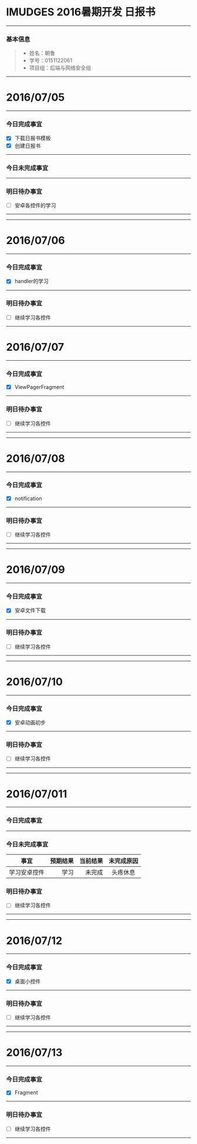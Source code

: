 
# IMUDGES 2016暑期开发 日报书

-------


### 基本信息
> * 姓名：朝鲁
> * 学号：0151122061
> * 项目组：后端与网络安全组

-------


# 2016/07/05

-------

### 今日完成事宜
- [x]  下载日报书模板
- [x]  创建日报书

-----
### 今日未完成事宜



------
### 明日待办事宜
- [ ] 安卓各控件的学习

-------



-------


# 2016/07/06

-------

### 今日完成事宜
- [x]  handler的学习



------
### 明日待办事宜
- [ ] 继续学习各控件

-------

# 2016/07/07

-------

### 今日完成事宜
- [x]  ViewPagerFragment



------
### 明日待办事宜
- [ ] 继续学习各控件

-------


-------

# 2016/07/08

-------

### 今日完成事宜
- [x]  notification



------
### 明日待办事宜
- [ ] 继续学习各控件

-------


-------

# 2016/07/09

-------

### 今日完成事宜
- [x]  安卓文件下载



------
### 明日待办事宜
- [ ] 继续学习各控件

-------

-------

# 2016/07/10

-------

### 今日完成事宜
- [x]  安卓动画初步



------
### 明日待办事宜
- [ ] 继续学习各控件

-------


-------


# 2016/07/011

-------

### 今日完成事宜

-----
### 今日未完成事宜


| 事宜     |预期结果| 当前结果  | 未完成原因   | 
| --------   | -----:  | -----:  | :----:  |
| 学习安卓控件    | 学习    | 未完成   | 头疼休息  | 


### 明日待办事宜
- [ ] 继续学习各控件

-------

-------

# 2016/07/12

-------

### 今日完成事宜
- [x]  桌面小控件



------
### 明日待办事宜
- [ ] 继续学习各控件

-------

-------

# 2016/07/13

-------

### 今日完成事宜
- [x]  Fragment



------
### 明日待办事宜
- [ ] 继续学习各控件

-------


